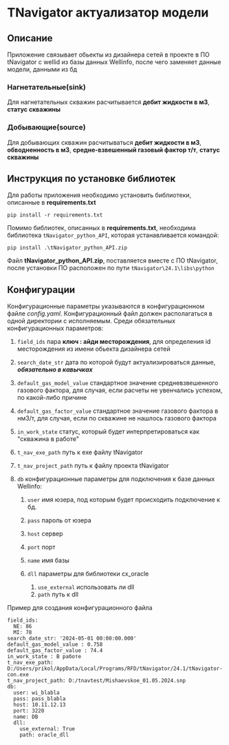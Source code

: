 # TNavigator актуализатор модели

## Описание
Приложение связывает обьекты из дизайнера сетей в проекте в ПО tNavigator с wellid из базы данных Wellinfo, после чего заменяет данные модели, данными из бд
### Нагнетательные(sink)
Для нагнетательных скважин расчитывается **дебит жидкости в м3**, **статус скважины**

### Добывающие(source)
Для добывающих скважин расчитываться **дебит жидкости в м3**, **обводненность в м3**, **средне-взвешенный газовый фактор т/т**, **статус скважины**

## Инструкция по установке библиотек
Для работы приложения необходимо установить библиотеки, описанные в **requirements.txt**
<pre><code class="shell">pip install -r requirements.txt
</code></pre>
Помимо библиотек, описанных в **requirements.txt**, необходима библиотека `tNavigator_python_API`, которая устанавливается командой: 
<pre><code class="shell">pip install .\tNavigator_python_API.zip
</code></pre>
Файл **tNavigator_python_API.zip**, поставляется вместе с ПО tNavigator, после установки ПО расположен по пути `tNavigator\24.1\libs\python` 

## Конфигурации
Конфигурационные параметры указываются в конфигурационном файле *config.yaml*. Конфигурационный файл должен располагаться в одной директории с исполняемым. Среди обязательных конфигурационных параметров:

1. `field_ids` пара **ключ : айди месторождения**, для определения id месторождения из имени обьекта дизайнера сетей

2. `search_date_str` дата по которой будут актуализироваться данные, ***обязательно в кавычках***

3. `default_gas_model_value` стандартное значение средневзвешенного газового фактора, для случая, если расчеты не увенчались успехом, по какой-либо причине

4. `default_gas_factor_value` стандартное значение газового фактора в нм3/т, для случая, если по скважине не нашлось газового фактора

5. `in_work_state` статус, который будет интерпретироваться как "скважина в работе"

6. `t_nav_exe_path` путь к exe файлу tNavigator

7. `t_nav_project_path` путь к файлу проекта tNavigator

8. `db` конфигурационные параметры для подключения к базе данных Wellinfo:

    1. `user` имя юзера, под которым будет происходить подключение к бд.

    2. `pass` пароль от юзера

    3. `host` сервер

    4. `port` порт

    5. `name` имя базы

    6. `dll` параметры для библиотеки cx_oracle

       1. `use_external` использовать ли dll
       2. `path` путь к dll

Пример для создания конфигурационного файла
<pre><code class="shell">field_ids:
  NE: 86
  MI: 78
search_date_str: '2024-05-01 00:00:00.000'
default_gas_model_value : 0.758
default_gas_factor_value : 74.4
in_work_state : В работе
t_nav_exe_path: D:/Users/prikol/AppData/Local/Programs/RFD/tNavigator/24.1/tNavigator-con.exe
t_nav_project_path: D:/tnavtest/Mishaevskoe_01.05.2024.snp
db:
  user: wi_blabla
  pass: pass_blabla
  host: 10.11.12.13
  port: 3220
  name: DB
  dll:
    use_external: True
    path: oracle_dll

</code></pre>

